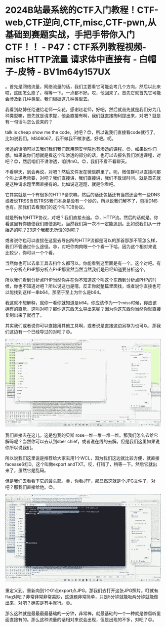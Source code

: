 # 2024B站最系统的CTF入门教程！CTF-web,CTF逆向,CTF,misc,CTF-pwn,从基础到赛题实战，手把手带你入门CTF！！ - P47：CTF系列教程视频-misc HTTP流量 请求体中直接有 - 白帽子-皮特 - BV1m64y157UX

。首先是网络流量，网络流量的话，我们主要看它可能会考几个方向，然后以此来哎，这图怎么崩了，稍等一下。一点都不好。哎，他回来了。首先它就首先它可能会涉及到几种类型。我们根据这几种类型去。

我看到赵博任给送给老师一朵花，感谢赵老师，好吧，然后就首先就是我们分为几种类型嘛，首先就是请求提，他会直接有啊，我们就直接掏利提出来，对吧？就是有一句话叫怎么说来的？

talk is cheap show me the code，对吧？😊，所以说我们直接看code就行了。比如说我们。MS08067，我不做我不做渗透，好吧。呃。

渗透的话咱可以去我们我们我们医用网安学院也有渗透的课程。😊，如果说你们想。如果说你们想就是看这个叫渗透的部分的话，也可以去报名我们渗透课程，对吧？😊，然后咱们不讲渗透，咱讲mO。😊，我们不看不看聊天。

不看聊天，到会再说，对吧？然后文件发在微信群里了。呃，微信群可以直接问那个叫上课老师要，对吧？我们直接讲，我们直接讲，我们不耽误时间。就是首先就是这种请求题里面直接有的。比如说这道题，就是你看吧。

它其实就是一个有很多的HTTP请求嘛。然后的话还包括还有当然还会有一些DNS或者说TRSS当然TRSS我们本身是没有一个妙的，所以说我们解不了，包括DNS也有。那我们去看我们的这个叫TCB协议。

就是所有的HTTP协议，对吧？我们直接去追。😊，HTTP流。然后的话就是。你看这里有你随便我们随便追吧。当然我们第一次不一定能追到。比如说我们从一开始追的吧？23这个我都无所谓的对吧？

或者说你也可以直接在这里去导出所的HTTP流都是可以的那首那那不管怎么样，我们不管通过什么途径。😡，对吧你肉肉眼一个个看一下哈，因为这个相对来说比较少，你可以一个个看。

当然你也可以去拿工具去扫什么都可以。你能看到这里面是有一个。这个对吧。有一个分析点PHP那分析点PHP那显然当然当然我们是已经知道要分析这个。

所以我们看到分析点PHP当然你并在你不知道这个叫这个东西到分析点PHP的时候，你也不知道对吧？所以说这也是嗯，反正你就整篇里面找，或者说你直接也可以能找到这样一串b64，那至于至上为什么是b64。

我这就不想解释，就你一看你就知道是b64，你应该作为一个miss时候，你应该拥有的直觉，这叫对吧？那你这东西怎么导出来呢？因为你这东西你当然你就直接复制出来了就行了。

其实我们或者说你可以直接用其他工具啊，或者说是直接这边另存为也可以，那我们这边有一个已经导过的对吧？😊。



![](img/22f536a4e9f80fbc0ace2b5abf80024b_1.png)

我们直接去在这儿。这是包我的贝斯 rose一堆一堆一堆一堆。那我们怎么去给它解码呢？当然你可以去认到sber chief，或者说在线的去解。但是我们这里如果说你所以说我们。

所以说我们这里说是推荐给大家去用1个WCL，因为我们这边就比较方便，就直接facease6杠D。这个叫做export andTXT。哎，打错了，稍等一下。然后它就出来了，虽然它是乱码。

但是我们去看看下它的最头部。😡，你看JFF，那显然这就是个JPG文件了，对吧？那我们直接给他。😊。

![](img/22f536a4e9f80fbc0ace2b5abf80024b_3.png)

重定义到。重新向到1个01点export点JPG。那我们去打开这张JPG照片。叮就有flag对吧？非常非常非常美妙，这道题非常简单，只是5分钟就能呃两分钟就能做出来，对吧？确实是有手就行。😊。

那么这种就是最最最最基础的一分钟，非常棒，就最基础的一个一种就是停留听里面直接有的。那么这种流量的话相对来说会出现，但是出现的不多，对吧？😊。

